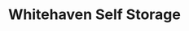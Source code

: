 ---
title: "Whitehaven Self Storage"
url: /grand-island/whitehaven-self-storage/
shop: storage rental
---